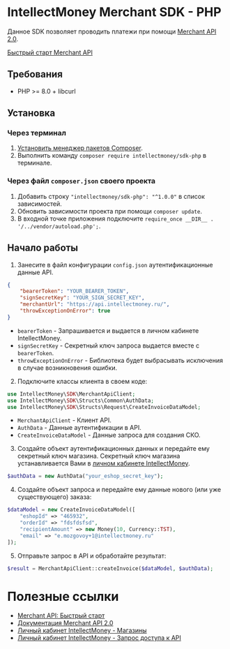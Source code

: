 # IntellectMoney Merchant SDK - PHP

Данное SDK позволяет проводить платежи при помощи [Merchant API 2.0](https://wiki.intellectmoney.ru/display/TECH/Merchant+2.0+API).

[Быстрый старт Merchant API](https://wiki.intellectmoney.ru/pages/viewpage.action?pageId=160333826#1603338264b60de6b54d544c296013d698782b806)

## Требования

+ PHP >= 8.0 + libcurl

## Установка

### Через терминал
1. [Установить менеджер пакетов Composer](https://getcomposer.org/download/).
2. Выполнить команду ```composer require intellectmoney/sdk-php``` в терминале.

### Через файл ```composer.json``` своего проекта

1. Добавить строку ```"intellectmoney/sdk-php": "^1.0.0"``` в список зависимостей.
2. Обновить зависимости проекта при помощи ```composer update```.
3. В входной точке приложения подключите ```require_once __DIR__ . '/../vendor/autoload.php';```.

## Начало работы

1. Занесите в файл конфигурации ```config.json``` аутентификационные данные API.
```json
{
    "bearerToken": "YOUR_BEARER_TOKEN", 
    "signSecretKey": "YOUR_SIGN_SECRET_KEY", 
    "merchantUrl": "https://api.intellectmoney.ru/", 
    "throwExceptionOnError": true
}
```
+ ```bearerToken``` - Запрашивается и выдается в личном кабинете IntellectMoney.
+ ```signSecretKey``` - Секретный ключ запроса выдается вместе с ```bearerToken```.
+ ```throwExceptionOnError``` - Библиотека будет выбрасывать исключения в случае возникновения ошибки.

2. Подключите классы клиента в своем коде:
```php
use IntellectMoney\SDK\MerchantApiClient;
use IntellectMoney\SDK\Structs\Common\AuthData;
use IntellectMoney\SDK\Structs\Request\CreateInvoiceDataModel;
```
+ ```MerchantApiClient``` - Клиент API.
+ ```AuthData``` - Данные аутентификации в API.
+ ```CreateInvoiceDataModel``` - Данные запроса для создания СКО.

3. Создайте объект аутентификационных данных и передайте ему секретный ключ магазина.
Секретный ключ магазина устанавливается Вами в [личном кабинете IntellectMoney](https://lk.intellectmoney.ru/eshops).
```php 
$authData = new AuthData("your_eshop_secret_key");
```

4. Создайте объект запроса и передайте ему данные нового (или уже существующего) заказа:
```php
$dataModel = new CreateInvoiceDataModel([
    "eshopId" => "465932",
    "orderId" => "fdsfdsfsd",
    "recipientAmount" => new Money(10, Currency::TST),
    "email" => "e.mozgovoy+1@intellectmoney.ru"
]);
```

5. Отправьте запрос в API и обработайте результат:
```php
$result = MerchantApiClient::createInvoice($dataModel, $authData);
```

# Полезные ссылки

+ [Merchant API: Быстрый старт](https://wiki.intellectmoney.ru/pages/viewpage.action?pageId=160333826)
+ [Документация Merchant API 2.0](https://wiki.intellectmoney.ru/display/TECH/Merchant+2.0+API)
+ [Личный кабинет IntellectMoney - Магазины](https://lk.intellectmoney.ru/eshops)
+ [Личный кабинет IntellectMoney - Запрос доступа к API](https://lk.intellectmoney.ru/profile/security/api)
